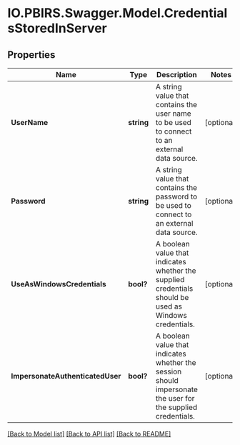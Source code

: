 # IO.PBIRS.Swagger.Model.CredentialsStoredInServer
## Properties

Name | Type | Description | Notes
------------ | ------------- | ------------- | -------------
**UserName** | **string** | A string value that contains the user name to be used to connect to an external data source. | [optional] 
**Password** | **string** | A string value that contains the password to be used to connect to an external data source. | [optional] 
**UseAsWindowsCredentials** | **bool?** | A boolean value that indicates whether the supplied credentials should be used as Windows credentials. | [optional] 
**ImpersonateAuthenticatedUser** | **bool?** | A boolean value that indicates whether the session should impersonate the user for the supplied credentials. | [optional] 

[[Back to Model list]](../README.md#documentation-for-models) [[Back to API list]](../README.md#documentation-for-api-endpoints) [[Back to README]](../README.md)

